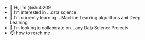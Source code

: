 - 👋 Hi, I’m @ishu0209
- 👀 I’m interested in ...data science 
- 🌱 I’m currently learning ...Machine Learning algorithms and Deep Learning
- 💞️ I’m looking to collaborate on ...any Data Science Projects
- 📫 How to reach me ...

<!---
ishu0209/ishu0209 is a ✨ special ✨ repository because its `README.md` (this file) appears on your GitHub profile.
You can click the Preview link to take a look at your changes.
--->
